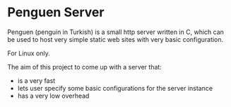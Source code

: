 # Penguen Server

Penguen (penguin in Turkish) is a small http server written in C, which can be used to host very simple static web sites with very basic configuration.

For Linux only.

The aim of this project to come up with a server that:

- is a very fast
- lets user specify some basic configurations for the server instance
- has a very low overhead
